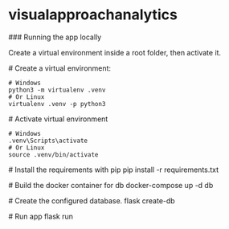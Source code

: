 # visualapproachanalytics

### Running the app locally

Create a virtual environment inside a root folder, then activate it.

# Create a virtual environment:

```
# Windows
python3 -m virtualenv .venv
# Or Linux
virtualenv .venv -p python3
```

# Activate virtual environment

```
# Windows
.venv\Scripts\activate
# Or Linux
source .venv/bin/activate
```

# Install the requirements with pip
pip install -r requirements.txt

# Build the docker container for db
docker-compose up -d db

# Create the configured database.
flask create-db

# Run app
flask run
